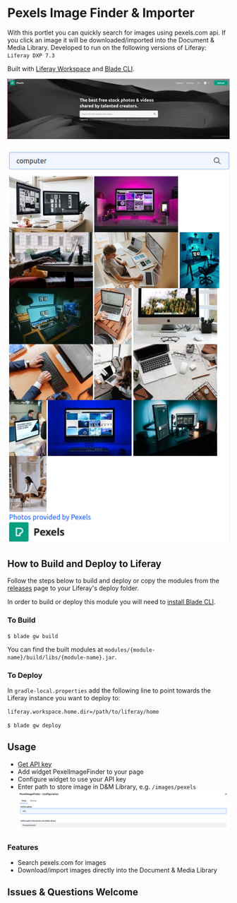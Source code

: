 # Pexels Image Finder & Importer

With this portlet you can quickly search for images using pexels.com api.
If you click an image it will be downloaded/imported into the Document & Media Library.
Developed to run on the following versions of Liferay: `Liferay DXP 7.3`

Built with [Liferay Workspace](https://help.liferay.com/hc/en-us/articles/360029147471-Liferay-Workspace) and [Blade CLI](https://help.liferay.com/hc/en-us/articles/360029147071-Blade-CLI).



![screenshot](img01.png)

![screenshot](img03.png)

## How to Build and Deploy to Liferay

Follow the steps below to build and deploy or copy the modules from the [releases](../../releases/latest) page to your Liferay's deploy folder.

In order to build or deploy this module you will need to [install Blade CLI](https://help.liferay.com/hc/en-us/articles/360028833852-Installing-Blade-CLI).

### To Build

`$ blade gw build`

You can find the built modules at `modules/{module-name}/build/libs/{module-name}.jar`.

### To Deploy

In `gradle-local.properties` add the following line to point towards the Liferay instance you want to deploy to:
```
liferay.workspace.home.dir=/path/to/liferay/home
```

`$ blade gw deploy`

## Usage

* [Get API key](https://www.pexels.com/api/new/)
* Add widget PexelImageFinder to your page
* Configure widget to use your API key
* Enter path to store image in D&M Library, e.g. `/images/pexels`
![screenshot](img02.png)

### Features

* Search pexels.com for images
* Download/import images directly into the Document & Media Library

## Issues & Questions Welcome